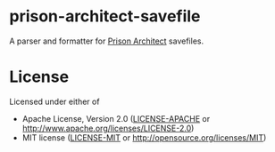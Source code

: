 # prison-architect-savefile

A parser and formatter for [Prison Architect](https://www.paradoxinteractive.com/games/prison-architect/about) savefiles.

# License

Licensed under either of

 * Apache License, Version 2.0
   ([LICENSE-APACHE](LICENSE-APACHE) or http://www.apache.org/licenses/LICENSE-2.0)
 * MIT license
   ([LICENSE-MIT](LICENSE-MIT) or http://opensource.org/licenses/MIT)